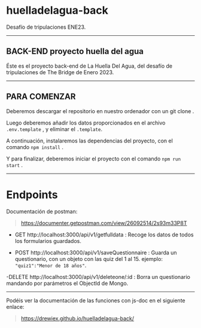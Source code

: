 # huelladelagua-back
Desafío de tripulaciones ENE23.
***

## BACK-END proyecto huella del agua 
Éste es el proyecto back-end de La Huella Del Agua, del desafío de tripulaciones de
The Bridge de Enero 2023.
***

## PARA COMENZAR
Deberemos descargar el repositorio en nuestro ordenador con un git clone .

Luego deberemos añadir los datos proporcionados en el archivo ```.env.template``` , y eliminar el ```.template```.

A continuación, instalaremos las dependencias del proyecto, con el
comando ```npm install``` .

Y para finalizar, deberemos iniciar el proyecto con el comando
```npm run start``` .

***

# Endpoints
Documentación de postman: 
>https://documenter.getpostman.com/view/26092514/2s93m33P8T


- GET http://localhost:3000/api/v1/getfulldata : Recoge los datos de todos los formularios guardados.

- POST http://localhost:3000/api/v1/saveQuestionnaire : Guarda un questionario, con un objeto con las quiz del 1 al 15. ejemplo: ```"quiz1":"Menor de 18 años"```.

-DELETE http://localhost:3000/api/v1/deleteone/:id : Borra un questionario mandando por parámetros el ObjectId de Mongo.

***
Podéis ver la documentación de las funciones con js-doc en el siguiente enlace:
>https://drewiex.github.io/huelladelagua-back/